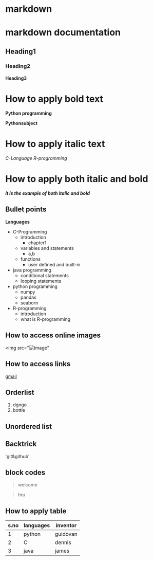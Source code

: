 # markdown
# markdown documentation

## Heading1

### Heading2

#### Heading3

# How to apply bold text

**Python programming**

__Pythonsubject__

# How to apply italic text

*C-Language*
_R-programming_

# How to apply both italic and bold

***it is the example of both italic and bold***


## Bullet points


**Languages**

+ C-Programming
    - introduction
        * chapter1
    - variables and statements
        * a,b
    - functions
        * user defined and built-in
+ java programming
    - conditional statements
    - looping statements
+ python programming
    - numpy
    - pandas
    - seaborn
+ R-programming
    - introduction
    - what is R-programming


## How to access online images 
<img src="![image](https://user-images.githubusercontent.com/78197895/120885382-35d22500-c606-11eb-8e00-c7e42324ea46.png)"
     
## How to access links
[gmail](https://myaccount.google.com/?utm_source=sign_in_no_continue) 
## Orderlist     
1. dgngo
5. bottle   
     
     
     
     
## Unordered list

## Backtrick

'git&github'
 
     
## block codes
> welcome

> hru


## How to apply table

|s.no|languages|inventor |
|----|---------|--------|
|1   |python   |guidovan|
|2   |C        |dennis  |
|3   |java     |james   |


     


